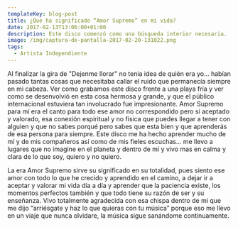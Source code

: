 ```yaml
---
templateKey: blog-post
title: ¿Que ha significado “Amor Supremo” en mi vida?
date: 2017-02-13T13:06:00+01:00
description: Este disco comenzó como una búsqueda interior necesaria.
image: /img/captura-de-pantalla-2017-02-20-131022.png
tags:
  - Artista Independiente
---
```

Al finalizar la gira de "Dejenme llorar" no tenia idea de quién era yo... habían pasado tantas cosas que necesitaba callar el ruido que permanecía siempre en mi cabeza. Ver como grabamos este disco frente a una playa fría y ver como se desenvolvió en esta cosa hermosa y grande, y que el público internacional estuviera tan involucrado fue impresionante. Amor Supremo para mí era el canto para todo ese amor no correspondido pero si aceptado y valorado, esa conexión espiritual y no física que puedes llegar a tener con alguien y que no sabes porqué pero sabes que esta bien y que aprenderás de esa persona para siempre. Este disco me ha hecho aprender mucho de mí y de mis compañeros así como de mis fieles escuchas… me llevo a lugares que no imagine en el planeta y dentro de mí y vivo mas en calma y clara de lo que soy, quiero y no quiero.



La era Amor Supremo sirve su significado en su totalidad, pues siento ese amor con todo lo que he crecido y aprendido en el camino, a dejar ir a aceptar y valorar mi vida día a día y aprender que la paciencia existe, los momentos perfectos también y que todo tiene su razón de ser y su enseñanza. Vivo totalmente agradecida con esa chispa dentro de mi que me dijo “arriésgate y haz lo que quieras con tu música” porque eso me llevo en un viaje que nunca olvidare, la música sigue sanándome continuamente.
